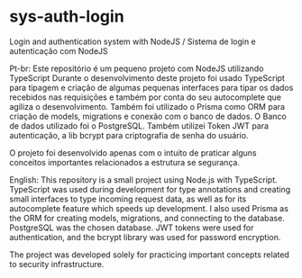 # sys-auth-login
Login and authentication system with NodeJS / Sistema de login e autenticação com NodeJS

Pt-br: Este repositório é um pequeno projeto com NodeJS utilizando TypeScript 
Durante o desenvolvimento deste projeto foi usado TypeScript para tipagem e criação 
de algumas pequenas interfaces para tipar os dados recebidos nas requisições 
e também por conta do seu autocomplete que agiliza o desenvolvimento. 
Também foi utilizado o Prisma como ORM para criação de models, migrations e conexão com o banco de dados. 
O Banco de dados utilizado foi o PostgreSQL. Também utilizei Token JWT para autenticação, a lib bcrypt para criptografia de senha do usuário.

O projeto foi desenvolvido apenas com o intuito de praticar alguns conceitos importantes relacionados a estrutura se segurança.

English: This repository is a small project using Node.js with TypeScript. 
TypeScript was used during development for type annotations and creating small interfaces to type incoming request data, 
as well as for its autocomplete feature which speeds up development. 
I also used Prisma as the ORM for creating models, migrations, and connecting to the database. 
PostgreSQL was the chosen database. JWT tokens were used for authentication, and the bcrypt library was used for password encryption.

The project was developed solely for practicing important concepts related to security infrastructure.
